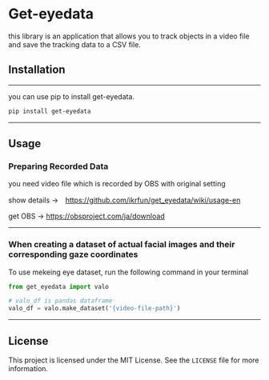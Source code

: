 # Get-eyedata

this library is an application that allows you to track objects in a video file and save the tracking data to a CSV file.

## Installation
---
you can use pip to install get-eyedata.
```bash
pip install get-eyedata
```

---

## Usage

### Preparing Recorded Data

you need video file which is recorded by OBS with original setting

show details ->　https://github.com/ikrfun/get_eyedata/wiki/usage-en

get OBS -> https://obsproject.com/ja/download

---

### When creating a dataset of actual facial images and their corresponding gaze coordinates 

To use mekeing eye dataset, run the following command in your terminal

```python
from get_eyedata import valo

# valo_df is pandas dataframe
valo_df = valo.make_dataset('{video-file-path}')
```
---
## License

This project is licensed under the MIT License. See the `LICENSE` file for more information.
